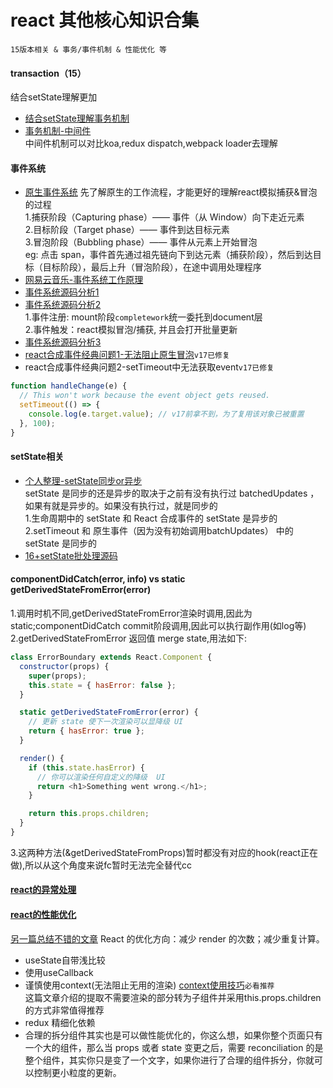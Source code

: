 # react 其他核心知识合集 
`15版本相关 & 事务/事件机制 & 性能优化 等`

#### transaction（15）
  结合setState理解更加
  - [结合setState理解事务机制](https://juejin.cn/post/6844903511478697998)  
  - [事务机制-中间件](https://www.yuque.com/stickmyc/react-analysis/gbbysx)  
  中间件机制可以对比koa,redux dispatch,webpack loader去理解  

#### 事件系统
  - [原生事件系统](https://zh.javascript.info/bubbling-and-capturing)
    先了解原生的工作流程，才能更好的理解react模拟捕获&冒泡的过程  
    1.捕获阶段（Capturing phase）—— 事件（从 Window）向下走近元素  
    2.目标阶段（Target phase）—— 事件到达目标元素  
    3.冒泡阶段（Bubbling phase）—— 事件从元素上开始冒泡  
    eg: 点击 span，事件首先通过祖先链向下到达元素（捕获阶段），然后到达目标（目标阶段），最后上升（冒泡阶段），在途中调用处理程序  
  - [网易云音乐-事件系统工作原理](https://juejin.cn/post/6909271104440205326)
  - [事件系统源码分析1](https://juejin.cn/post/6844903538762448910)
  - [事件系统源码分析2](https://github.com/yangdui/blog/issues/20)  
  1.事件注册: mount阶段`completework`统一委托到document层  
  2.事件触发：react模拟冒泡/捕获, 并且会打开批量更新 
  - [事件系统源码分析3](https://juejin.cn/post/6844903988794671117)
  - [react合成事件经典问题1-无法阻止原生冒泡](https://github.com/facebook/react/issues/4335)`v17已修复`
  - react合成事件经典问题2-setTimeout中无法获取event`v17已修复`
  ```js
  function handleChange(e) {
    // This won't work because the event object gets reused.
    setTimeout(() => {
      console.log(e.target.value); // v17前拿不到，为了复用该对象已被重置
    }, 100);
  }
  ```

#### setState相关
  - [个人整理-setState同步or异步](https://wiki.n.miui.com/pages/viewpage.action?pageId=549096496)  
    setState 是同步的还是异步的取决于之前有没有执行过 batchedUpdates ，如果有就是异步的。如果没有执行过，就是同步的  
    1.生命周期中的 setState 和 React 合成事件的 setState 是异步的  
    2.setTimeout 和 原生事件（因为没有初始调用batchUpdates） 中的 setState 是同步的 
  - [16+setState批处理源码](https://zhuanlan.zhihu.com/p/56507101)

#### componentDidCatch(error, info) vs static getDerivedStateFromError(error)
  1.调用时机不同,getDerivedStateFromError渲染时调用,因此为static;componentDidCatch commit阶段调用,因此可以执行副作用(如log等)  
  2.getDerivedStateFromError 返回值 merge state,用法如下:   
  ```js
  class ErrorBoundary extends React.Component {
    constructor(props) {
      super(props);
      this.state = { hasError: false };
    }

    static getDerivedStateFromError(error) {
      // 更新 state 使下一次渲染可以显降级 UI
      return { hasError: true };
    }

    render() {
      if (this.state.hasError) {
        // 你可以渲染任何自定义的降级  UI
        return <h1>Something went wrong.</h1>;
      }

      return this.props.children;
    }
  }
  ```
  3.这两种方法(&getDerivedStateFromProps)暂时都没有对应的hook(react正在做),所以从这个角度来说fc暂时无法完全替代cc

#### [react的异常处理](https://github.com/HuJiaoHJ/blog/issues/12)

#### [react的性能优化](https://github.com/brickspert/blog/issues/36)
  [另一篇总结不错的文章](https://juejin.cn/post/6844904000043614222)
  React 的优化方向：减少 render 的次数；减少重复计算。  
  - useState自带浅比较
  - 使用useCallback
  - 谨慎使用context(无法阻止无用的渲染)
    [context使用技巧](https://zhuanlan.zhihu.com/p/50336226)`必看推荐`  
    这篇文章介绍的提取不需要渲染的部分转为子组件并采用this.props.children的方式非常值得推荐  
  - redux 精细化依赖
  - 合理的拆分组件其实也是可以做性能优化的，你这么想，如果你整个页面只有一个大的组件，那么当 props 或者 state 变更之后，需要 reconciliation 的是整个组件，其实你只是变了一个文字，如果你进行了合理的组件拆分，你就可以控制更小粒度的更新。